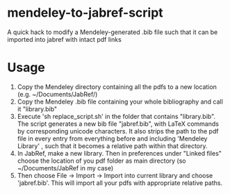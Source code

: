 # mendeley-to-jabref-script
A quick hack to modify a Mendeley-generated .bib file such that it can be imported into jabref with intact pdf links

# Usage
1. Copy the Mendeley directory containing all the pdfs to a new location (e.g. ~/Documents/JabRef/)
2. Copy the Mendeley .bib file containing your whole bibliography and call it "library.bib"
3. Execute 'sh replace_script.sh' in the folder that contains "library.bib". The script generates a new bib file "jabref.bib", with LaTeX commands by corresponding unicode characters. It also strips the path to the pdf file in every entry from everything before and including 'Mendeley Library' , such that it becomes a relative path within that directory.
4. In JabRef, make a new library. Then in preferences under "Linked files" choose the location of you pdf folder as main directory (so ~/Documents/JabRef in my case)
5. Then choose File -> Import -> Import into current library and choose 'jabref.bib'. This will import all your pdfs with appropriate relative paths. 
